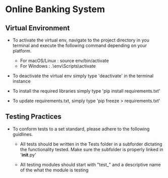 # Online Banking System

## Virtual Environment
- To activate the virtual env, navigate to the project directory in you terminal and execute the following command depending on your platform.
    - For macOS/Linux : source env/bin/activate
    - For Windows : .\env\Scripts\activate

- To deactivate the virtual env simply type 'deactivate' in the terminal instance

- To install the required libraries simply type 'pip install requirements.txt'

- To update requirements.txt, simply type 'pip freeze > requirements.txt'

## Testing Practices
- To conform tests to a set standard, please adhere to the following guidlines.

    - All tests should be written in the Tests folder in a subforder dictating the functionality tested. Make sure the subfolder is properly linked in '__init__.py'

    - All testing modules should start with "test_" and a descriptive name of the what the module is testing